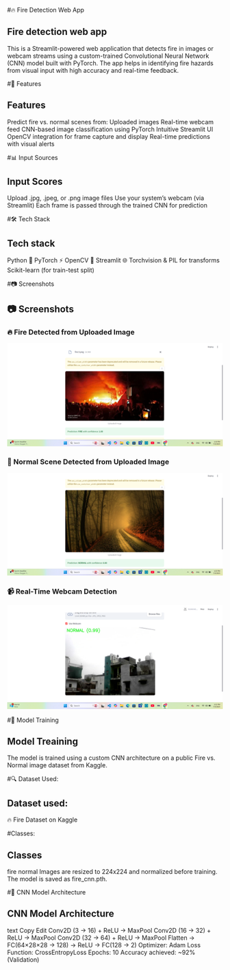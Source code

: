 #🔥 Fire Detection Web App
## Fire detection web app
This is a Streamlit-powered web application that detects fire in images or webcam streams using a custom-trained Convolutional Neural Network (CNN) model built with PyTorch. The app helps in identifying fire hazards from visual input with high accuracy and real-time feedback.

#🚀 Features
## Features
Predict fire vs. normal scenes from:
Uploaded images
Real-time webcam feed
CNN-based image classification using PyTorch
Intuitive Streamlit UI
OpenCV integration for frame capture and display
Real-time predictions with visual alerts

#📊 Input Sources
## Input Scores
Upload .jpg, .jpeg, or .png image files
Use your system’s webcam (via Streamlit)
Each frame is passed through the trained CNN for prediction

#🛠️ Tech Stack
## Tech stack
Python 🐍
PyTorch ⚡
OpenCV 🎥
Streamlit 🌐
Torchvision & PIL for transforms
Scikit-learn (for train-test split)

#📷 Screenshots
## 📷 Screenshots

### 🔥 Fire Detected from Uploaded Image
![Fire Prediction](assests/image1.png)

### 🌲 Normal Scene Detected from Uploaded Image
![Normal Prediction](assests/image2.png)

### 📹 Real-Time Webcam Detection
![Webcam Prediction](assests/image3.png)


#🧠 Model Training
## Model Treaining
The model is trained using a custom CNN architecture on a public Fire vs. Normal image dataset from Kaggle.

#🔍 Dataset Used:
## Dataset used:
🔥 Fire Dataset on Kaggle

#Classes:
## Classes
fire
normal
Images are resized to 224x224 and normalized before training. The model is saved as fire_cnn.pth.

#🔧 CNN Model Architecture
## CNN Model Architecture
text
Copy
Edit
Conv2D (3 → 16) + ReLU → MaxPool
Conv2D (16 → 32) + ReLU → MaxPool
Conv2D (32 → 64) + ReLU → MaxPool
Flatten → FC(64×28×28 → 128) → ReLU → FC(128 → 2)
Optimizer: Adam
Loss Function: CrossEntropyLoss
Epochs: 10
Accuracy achieved: ~92% (Validation)
